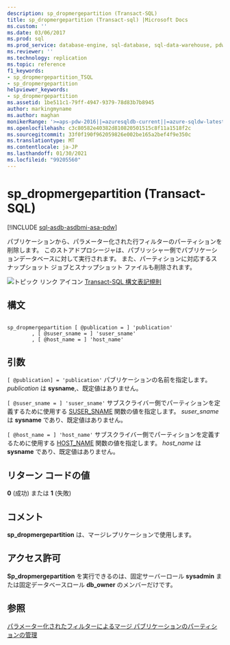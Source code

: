 ```yaml
---
description: sp_dropmergepartition (Transact-SQL)
title: sp_dropmergepartition (Transact-sql) |Microsoft Docs
ms.custom: ''
ms.date: 03/06/2017
ms.prod: sql
ms.prod_service: database-engine, sql-database, sql-data-warehouse, pdw
ms.reviewer: ''
ms.technology: replication
ms.topic: reference
f1_keywords:
- sp_dropmergepartition_TSQL
- sp_dropmergepartition
helpviewer_keywords:
- sp_dropmergepartition
ms.assetid: 1be511c1-79ff-4947-9379-78d83b7b8945
author: markingmyname
ms.author: maghan
monikerRange: '>=aps-pdw-2016||=azuresqldb-current||=azure-sqldw-latest||>=sql-server-2016||>=sql-server-linux-2017||=azuresqldb-mi-current'
ms.openlocfilehash: c3c80582e40382d810820501515c8f11a1518f2c
ms.sourcegitcommit: 33f0f190f962059826e002be165a2bef4f9e350c
ms.translationtype: MT
ms.contentlocale: ja-JP
ms.lasthandoff: 01/30/2021
ms.locfileid: "99205560"
---
```

# <a name="sp_dropmergepartition-transact-sql"></a>sp_dropmergepartition (Transact-SQL)
[!INCLUDE [sql-asdb-asdbmi-asa-pdw](../../includes/applies-to-version/sql-asdb-asdbmi-asa-pdw.md)]

  パブリケーションから、パラメーター化された行フィルターのパーティションを削除します。 このストアドプロシージャは、パブリッシャー側でパブリケーションデータベースに対して実行されます。 また、パーティションに対応するスナップショット ジョブとスナップショット ファイルも削除されます。  
  
 ![トピック リンク アイコン](../../database-engine/configure-windows/media/topic-link.gif "トピック リンク アイコン") [Transact-SQL 構文表記規則](../../t-sql/language-elements/transact-sql-syntax-conventions-transact-sql.md)  
  
## <a name="syntax"></a>構文  
  
```  
  
sp_dropmergepartition [ @publication = ] 'publication'  
        , [ @suser_sname = ] 'suser_sname'  
        , [ @host_name = ] 'host_name'  
```  
  
## <a name="arguments"></a>引数  
`[ @publication] = 'publication'` パブリケーションの名前を指定します。 *publication* は **sysname**,、既定値はありません。  
  
`[ @suser_sname = ] 'suser_sname'` サブスクライバー側でパーティションを定義するために使用する [SUSER_SNAME](../../t-sql/functions/suser-sname-transact-sql.md) 関数の値を指定します。 *suser_sname* は **sysname** であり、既定値はありません。  
  
`[ @host_name = ] 'host_name'` サブスクライバー側でパーティションを定義するために使用する [HOST_NAME](../../t-sql/functions/host-name-transact-sql.md) 関数の値を指定します。 *host_name* は **sysname** であり、既定値はありません。  
  
## <a name="return-code-values"></a>リターン コードの値  
 **0** (成功) または **1** (失敗)  
  
## <a name="remarks"></a>コメント  
 **sp_dropmergepartition** は、マージレプリケーションで使用します。  
  
## <a name="permissions"></a>アクセス許可  
 **Sp_dropmergepartition** を実行できるのは、固定サーバーロール **sysadmin** または固定データベースロール **db_owner** のメンバーだけです。  
  
## <a name="see-also"></a>参照  
 [パラメーター化されたフィルターによるマージ パブリケーションのパーティションの管理](../../relational-databases/replication/publish/manage-partitions-for-a-merge-publication-with-parameterized-filters.md)  
  
  
